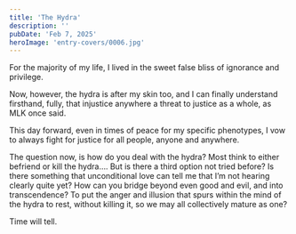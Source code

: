 ```yaml
---
title: 'The Hydra'
description: ''
pubDate: 'Feb 7, 2025'
heroImage: 'entry-covers/0006.jpg'
---
```


For the majority of my life, I lived in the sweet false bliss of ignorance and privilege.

Now, however, the hydra is after my skin too, and I can finally understand firsthand, fully, that injustice anywhere a threat to justice as a whole, as MLK once said.

This day forward, even in times of peace for my specific phenotypes, I vow to always fight for justice for all people, anyone and anywhere.

The question now, is how do you deal with the hydra? Most think to either befriend or kill the hydra…. But is there a third option not tried before? Is there something that unconditional love can tell me that I’m not hearing clearly quite yet? How can you bridge beyond even good and evil, and into transcendence? To put the anger and illusion that spurs within the mind of the hydra to rest, without killing it, so we may all collectively mature as one?

Time will tell.
